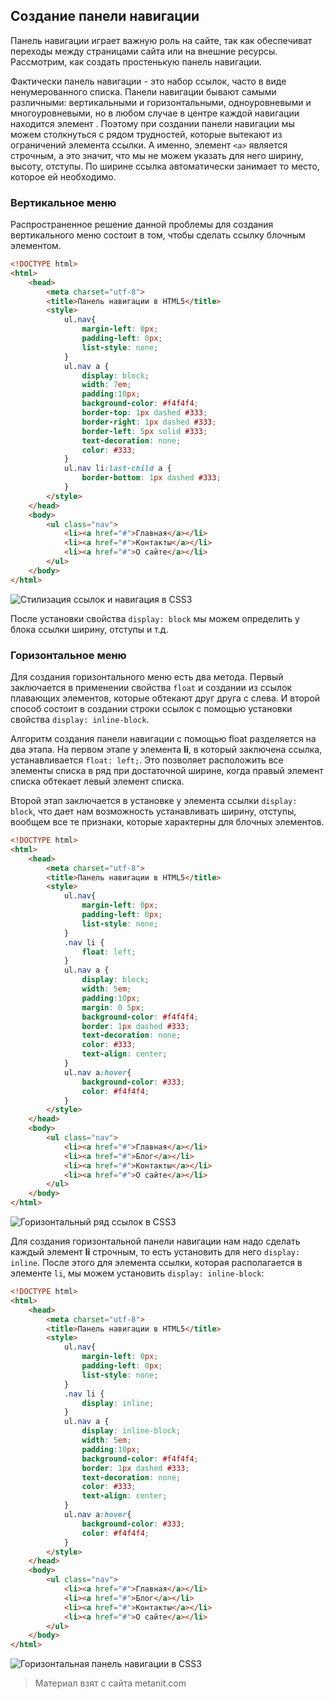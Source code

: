 ## Создание панели навигации

Панель навигации играет важную роль на сайте, так как обеспечиват переходы между страницами сайта или на внешние ресурсы. Рассмотрим, как создать простенькую панель навигации.

Фактически панель навигации - это набор ссылок, часто в виде ненумерованного списка. Панели навигации бывают самыми различными: вертикальными и горизонтальными, одноуровневыми и многоуровневыми, но в любом случае в центре каждой навигации находится элемент **<a>**. Поэтому при создании панели навигации мы можем столкнуться с рядом трудностей, которые вытекают из ограничений элемента ссылки. А именно, элемент `<a>` является строчным, а это значит, что мы не можем указать для него ширину, высоту, отступы. По ширине ссылка автоматически занимает то место, которое ей необходимо.

### Вертикальное меню

Распространенное решение данной проблемы для создания вертикального меню состоит в том, чтобы сделать ссылку блочным элементом.

```html
<!DOCTYPE html>
<html>
    <head>
        <meta charset="utf-8">
        <title>Панель навигации в HTML5</title>
        <style>
            ul.nav{
                margin-left: 0px;
                padding-left: 0px;
                list-style: none;
            }
            ul.nav a {
                display: block;
                width: 7em;
                padding:10px;
                background-color: #f4f4f4;
                border-top: 1px dashed #333;
                border-right: 1px dashed #333;
                border-left: 5px solid #333;
                text-decoration: none;
                color: #333;
            }
            ul.nav li:last-child a {
                border-bottom: 1px dashed #333;
            }
        </style>
    </head>
    <body>
        <ul class="nav">
            <li><a href="#">Главная</a></li>
            <li><a href="#">Контакты</a></li>
            <li><a href="#">О сайте</a></li>
        </ul>
    </body>
</html>
```

![Стилизация ссылок и навигация в CSS3](https://metanit.com/web/html5/pics/7.16.png)

После установки свойства `display: block` мы можем определить у блока ссылки ширину, отступы и т.д.

### Горизонтальное меню

Для создания горизонтального меню есть два метода. Первый заключается в применении свойства `float` и создании из ссылок плавающих элементов, которые обтекают друг друга с слева. И второй способ состоит в создании строки ссылок с помощью установки свойства `display: inline-block`.

Алгоритм создания панели навигации с помощью float разделяется на два этапа. На первом этапе у элемента **li**, в который заключена ссылка, устанавливается `float: left;`. Это позволяет расположить все элементы списка в ряд при достаточной ширине, когда правый элемент списка обтекает левый элемент списка.

Второй этап заключается в установке у элемента ссылки `display: block`, что дает нам возможность устанавливать ширину, отступы, вообщем все те признаки, которые характерны для блочных элементов.

```html
<!DOCTYPE html>
<html>
    <head>
        <meta charset="utf-8">
        <title>Панель навигации в HTML5</title>
        <style>
            ul.nav{
                margin-left: 0px;
                padding-left: 0px;
                list-style: none;
            }
            .nav li { 
                float: left;
            }
            ul.nav a {
                display: block;
                width: 5em;
                padding:10px;
                margin: 0 5px;
                background-color: #f4f4f4;
                border: 1px dashed #333;
                text-decoration: none;
                color: #333;
                text-align: center;
            }
            ul.nav a:hover{
                background-color: #333;
                color: #f4f4f4;
            }
        </style>
    </head>
    <body>
        <ul class="nav">
            <li><a href="#">Главная</a></li>
            <li><a href="#">Блог</a></li>
            <li><a href="#">Контакты</a></li>
            <li><a href="#">О сайте</a></li>
        </ul>
    </body>
</html>
```

![Горизонтальный ряд ссылок в CSS3](https://metanit.com/web/html5/pics/7.18.png)

Для создания горизонтальной панели навигации нам надо сделать каждый элемент **li** строчным, то есть установить для него `display: inline`. После этого для элемента ссылки, которая располагается в элементе `li`, мы можем установить `display: inline-block`:

```html
<!DOCTYPE html>
<html>
    <head>
        <meta charset="utf-8">
        <title>Панель навигации в HTML5</title>
        <style>
            ul.nav{
                margin-left: 0px;
                padding-left: 0px;
                list-style: none;
            }
            .nav li { 
                display: inline; 
            }
            ul.nav a {
                display: inline-block;
                width: 5em;
                padding:10px;
                background-color: #f4f4f4;
                border: 1px dashed #333;
                text-decoration: none;
                color: #333;
                text-align: center;
            }
            ul.nav a:hover{
                background-color: #333;
                color: #f4f4f4;
            }
        </style>
    </head>
    <body>
        <ul class="nav">
            <li><a href="#">Главная</a></li>
            <li><a href="#">Блог</a></li>
            <li><a href="#">Контакты</a></li>
            <li><a href="#">О сайте</a></li>
        </ul>
    </body>
</html>
```

![Горизонтальная панель навигации в CSS3](https://metanit.com/web/html5/pics/7.17.png)


> Материал взят с сайта metanit.com